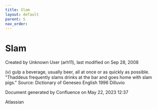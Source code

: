 ```yaml
---
title: Slam
layout: default
parent: S
nav_order:
---
```


# Slam

Created by  Unknown User (arh11), last modified on Sep 28, 2008

(v) gulp a beverage, usually beer, all at once or as quickly as possible. &quot;Thaddeus frequently slams drinks at the bar and goes home with slam pigs.&quot; Source: Dictionary of Geneseo English 1996 Dilluvio

Document generated by Confluence on May 22, 2023 12:37

Atlassian
